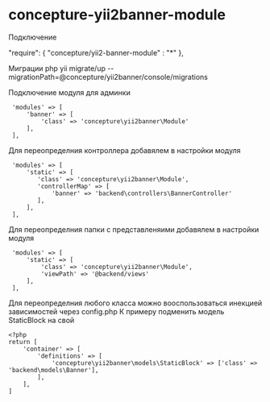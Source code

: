# concepture-yii2banner-module

    
Подключение

"require": {
    "concepture/yii2-banner-module" : "*"
},
    

Миграции
 php yii migrate/up --migrationPath=@concepture/yii2banner/console/migrations
 
Подключение модуля для админки

     'modules' => [
         'banner' => [
             'class' => 'concepture\yii2banner\Module'
         ],
     ],
     
Для переопределния контроллера добавялем в настройки модуля

     'modules' => [
         'static' => [
            'class' => 'concepture\yii2banner\Module',
            'controllerMap' => [
                'banner' => 'backend\controllers\BannerController'
            ],
         ],
     ],

            
Для переопределния папки с представленяими добавялем в настройки модуля

     'modules' => [
         'static' => [
             'class' => 'concepture\yii2banner\Module',
             'viewPath' => '@backend/views'
         ],
     ],
     
Для переопределния любого класса можно вооспользоваться инекцией зависимостей через config.php
К примеру подменить модель StaticBlock на свой

    <?php
    return [
        'container' => [
            'definitions' => [
                'concepture\yii2banner\models\StaticBlock' => ['class' => 'backend\models\Banner'],
            ],
        ],
    ]